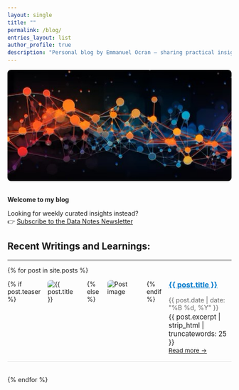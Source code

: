```yaml
---
layout: single
title: ""
permalink: /blog/
entries_layout: list
author_profile: true
description: "Personal blog by Emmanuel Ocran — sharing practical insights on data, cloud, and analytics."
---
```


<img src="/assets/images/banners/dn-banner.jpg" 
     alt="Data Notes Cover"
     style="width: 100%; height: 250px; object-fit: cover; border-radius: 8px; margin-bottom: 1rem;" />


**Welcome to my blog**



Looking for weekly curated insights instead?  
👉 [Subscribe to the Data Notes Newsletter](https://www.linkedin.com/newsletters/data-notes-1234567890)


## Recent Writings and Learnings:
---

{% for post in site.posts %}
<div style="display: flex; gap: 1rem; margin-bottom: 2rem; border-bottom: 1px solid #ddd; padding-bottom: 1rem;">
  {% if post.teaser %}
    <img src="{{ post.teaser  | relative_url }}" alt="{{ post.title }}" style="width: 180px; height: 110px; object-fit: cover; border-radius: 6px;" />
  {% else %}
    <img src="/assets/images/default-thumbnail.png" alt="Post image" style="width: 180px; height: 110px; object-fit: cover; border-radius: 6px;" />
  {% endif %}

  <div>
    <h3 style="margin-top: 0;"><a href="{{ post.url | relative_url }}" style="color: #007ACC;">{{ post.title }}</a></h3>
    <p style="margin: 0.2rem 0; color: #666; font-size: 0.9rem;">{{ post.date | date: "%B %d, %Y" }}</p>
    <p style="margin: 0; font-size: 0.95rem;">{{ post.excerpt | strip_html | truncatewords: 25 }}</p>
    <a href="{{ post.url | relative_url }}" style="font-size: 0.85rem;">Read more →</a>
  </div>
</div>
{% endfor %}